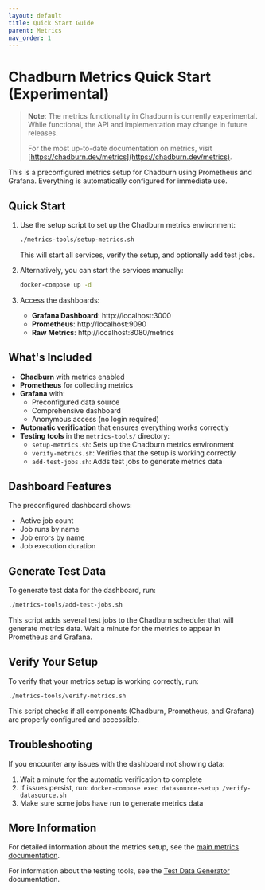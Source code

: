 ```yaml
---
layout: default
title: Quick Start Guide
parent: Metrics
nav_order: 1
---
```


# Chadburn Metrics Quick Start (Experimental)

> **Note**: The metrics functionality in Chadburn is currently experimental. While functional, the API and implementation may change in future releases.
>
> For the most up-to-date documentation on metrics, visit [https://chadburn.dev/metrics](https://chadburn.dev/metrics).

This is a preconfigured metrics setup for Chadburn using Prometheus and Grafana. Everything is automatically configured for immediate use.

## Quick Start

1. Use the setup script to set up the Chadburn metrics environment:
   ```bash
   ./metrics-tools/setup-metrics.sh
   ```

   This will start all services, verify the setup, and optionally add test jobs.

2. Alternatively, you can start the services manually:
   ```bash
   docker-compose up -d
   ```

3. Access the dashboards:
   - **Grafana Dashboard**: http://localhost:3000
   - **Prometheus**: http://localhost:9090
   - **Raw Metrics**: http://localhost:8080/metrics

## What's Included

- **Chadburn** with metrics enabled
- **Prometheus** for collecting metrics
- **Grafana** with:
  - Preconfigured data source
  - Comprehensive dashboard
  - Anonymous access (no login required)
- **Automatic verification** that ensures everything works correctly
- **Testing tools** in the `metrics-tools/` directory:
  - `setup-metrics.sh`: Sets up the Chadburn metrics environment
  - `verify-metrics.sh`: Verifies that the setup is working correctly
  - `add-test-jobs.sh`: Adds test jobs to generate metrics data

## Dashboard Features

The preconfigured dashboard shows:
- Active job count
- Job runs by name
- Job errors by name
- Job execution duration

## Generate Test Data

To generate test data for the dashboard, run:

```bash
./metrics-tools/add-test-jobs.sh
```

This script adds several test jobs to the Chadburn scheduler that will generate metrics data. Wait a minute for the metrics to appear in Prometheus and Grafana.

## Verify Your Setup

To verify that your metrics setup is working correctly, run:

```bash
./metrics-tools/verify-metrics.sh
```

This script checks if all components (Chadburn, Prometheus, and Grafana) are properly configured and accessible.

## Troubleshooting

If you encounter any issues with the dashboard not showing data:

1. Wait a minute for the automatic verification to complete
2. If issues persist, run: `docker-compose exec datasource-setup /verify-datasource.sh`
3. Make sure some jobs have run to generate metrics data

## More Information

For detailed information about the metrics setup, see the [main metrics documentation](./index).

For information about the testing tools, see the [Test Data Generator](./test-data-generator) documentation. 
